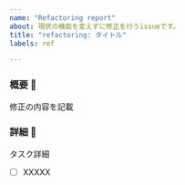 ```yaml
---
name: "Refactoring report"
about: 現状の機能を変えずに修正を行うissueです。
title: "refactoring: タイトル"
labels: ref

---
```


### 概要 🚀

修正の内容を記載

### 詳細 📝

タスク詳細

- [ ] XXXXX